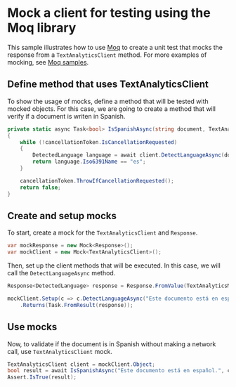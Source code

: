 # Mock a client for testing using the Moq library

This sample illustrates how to use [Moq][moq] to create a unit test that mocks the response from a `TextAnalyticsClient` method. For more examples of mocking, see [Moq samples][moq_samples].

## Define method that uses TextAnalyticsClient
To show the usage of mocks, define a method that will be tested with mocked objects. For this case, we are going to create a method that will verify if a document is writen in Spanish.

```C# Snippet:MethodToTest
private static async Task<bool> IsSpanishAsync(string document, TextAnalyticsClient client, CancellationToken cancellationToken)
{
    while (!cancellationToken.IsCancellationRequested)
    {
        DetectedLanguage language = await client.DetectLanguageAsync(document);
        return language.Iso6391Name == "es";
    }

    cancellationToken.ThrowIfCancellationRequested();
    return false;
}
```

## Create and setup mocks
To start, create a mock for the `TextAnalyticsClient` and `Response`.

```C# Snippet:CreateMocks
var mockResponse = new Mock<Response>();
var mockClient = new Mock<TextAnalyticsClient>();
```

Then, set up the client methods that will be executed. In this case, we will call the `DetectLanguageAsync` method.

```C# Snippet:SetupMocks
Response<DetectedLanguage> response = Response.FromValue(TextAnalyticsModelFactory.DetectedLanguage("Spanish", "es", 1.00), mockResponse.Object);

mockClient.Setup(c => c.DetectLanguageAsync("Este documento está en español.", It.IsAny<string>(), It.IsAny<CancellationToken>()))
    .Returns(Task.FromResult(response));
```

## Use mocks
Now, to validate if the document is in Spanish without making a network call, use `TextAnalyticsClient` mock.

```C# Snippet:UseMocks
TextAnalyticsClient client = mockClient.Object;
bool result = await IsSpanishAsync("Este documento está en español.", client, default);
Assert.IsTrue(result);
```

[moq]: https://github.com/Moq/moq4/
[moq_samples]: (https://github.com/Azure/azure-sdk-for-net/blob/master/sdk/textanalytics/Azure.AI.TextAnalytics/tests/samples/SampleMoq.cs)